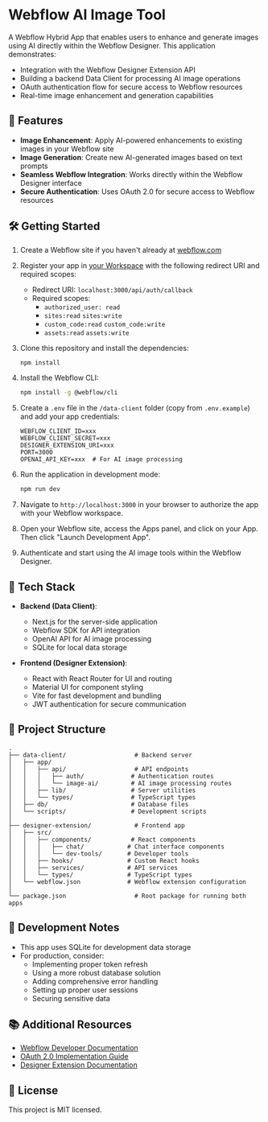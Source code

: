 # Webflow AI Image Tool

A Webflow Hybrid App that enables users to enhance and generate images using AI directly within the Webflow Designer. This application demonstrates:

- Integration with the Webflow Designer Extension API
- Building a backend Data Client for processing AI image operations
- OAuth authentication flow for secure access to Webflow resources
- Real-time image enhancement and generation capabilities

## 🚀 Features

- **Image Enhancement**: Apply AI-powered enhancements to existing images in your Webflow site
- **Image Generation**: Create new AI-generated images based on text prompts
- **Seamless Webflow Integration**: Works directly within the Webflow Designer interface
- **Secure Authentication**: Uses OAuth 2.0 for secure access to Webflow resources

## 🛠️ Getting Started

1. Create a Webflow site if you haven't already at [webflow.com](https://webflow.com)
2. Register your app in [your Workspace](https://developers.webflow.com/v2.0.0/data/docs/register-an-app) with the following redirect URI and required scopes:

   - Redirect URI: `localhost:3000/api/auth/callback`
   - Required scopes:
     - `authorized_user: read`
     - `sites:read` `sites:write`
     - `custom_code:read` `custom_code:write`
     - `assets:read` `assets:write`

3. Clone this repository and install the dependencies:

   ```bash
   npm install
   ```

4. Install the Webflow CLI:

   ```bash
   npm install -g @webflow/cli
   ```

5. Create a `.env` file in the `/data-client` folder (copy from `.env.example`) and add your app credentials:

   ```env
   WEBFLOW_CLIENT_ID=xxx
   WEBFLOW_CLIENT_SECRET=xxx
   DESIGNER_EXTENSION_URI=xxx
   PORT=3000
   OPENAI_API_KEY=xxx  # For AI image processing
   ```

6. Run the application in development mode:

   ```bash
   npm run dev
   ```

7. Navigate to `http://localhost:3000` in your browser to authorize the app with your Webflow workspace.

8. Open your Webflow site, access the Apps panel, and click on your App. Then click "Launch Development App".

9. Authenticate and start using the AI image tools within the Webflow Designer.

## 🧰 Tech Stack

- **Backend (Data Client)**:

  - Next.js for the server-side application
  - Webflow SDK for API integration
  - OpenAI API for AI image processing
  - SQLite for local data storage

- **Frontend (Designer Extension)**:
  - React with React Router for UI and routing
  - Material UI for component styling
  - Vite for fast development and bundling
  - JWT authentication for secure communication

## 📁 Project Structure

```
.
├── data-client/                   # Backend server
│   ├── app/
│   │   ├── api/                   # API endpoints
│   │   │   ├── auth/             # Authentication routes
│   │   │   └── image-ai/         # AI image processing routes
│   │   ├── lib/                  # Server utilities
│   │   └── types/                # TypeScript types
│   ├── db/                       # Database files
│   └── scripts/                  # Development scripts
│
├── designer-extension/            # Frontend app
│   ├── src/
│   │   ├── components/           # React components
│   │   │   ├── chat/            # Chat interface components
│   │   │   └── dev-tools/       # Developer tools
│   │   ├── hooks/               # Custom React hooks
│   │   ├── services/            # API services
│   │   └── types/               # TypeScript types
│   └── webflow.json             # Webflow extension configuration
│
└── package.json                   # Root package for running both apps
```

## 📝 Development Notes

- This app uses SQLite for development data storage
- For production, consider:
  - Implementing proper token refresh
  - Using a more robust database solution
  - Adding comprehensive error handling
  - Setting up proper user sessions
  - Securing sensitive data

## 📚 Additional Resources

- [Webflow Developer Documentation](https://developers.webflow.com/)
- [OAuth 2.0 Implementation Guide](https://developers.webflow.com/v2.0.0/data/docs/oauth)
- [Designer Extension Documentation](https://developers.webflow.com/v2.0.0/designer/docs/getting-started-designer-extensions)

## 📄 License

This project is MIT licensed.
